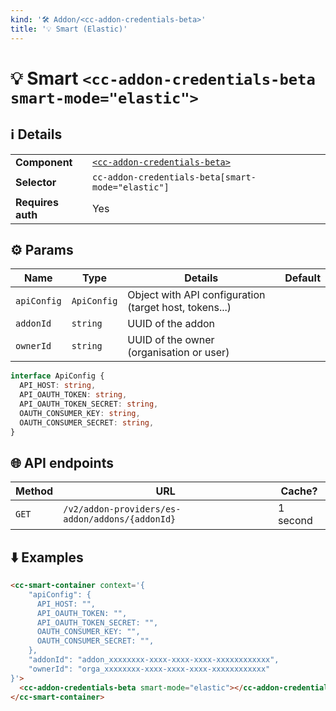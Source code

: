 ```yaml
---
kind: '🛠 Addon/<cc-addon-credentials-beta>'
title: '💡 Smart (Elastic)'
---
```

# 💡 Smart `<cc-addon-credentials-beta smart-mode="elastic">`

## ℹ️ Details

<table>
<tr><td><strong>Component    </strong> <td><a href="🛠-addon-credentials-beta-cc-addon-credentials-beta--default-story"><code>&lt;cc-addon-credentials-beta&gt;</code></a>
<tr><td><strong>Selector     </strong> <td><code>cc-addon-credentials-beta[smart-mode="elastic"]</code>
<tr><td><strong>Requires auth</strong> <td>Yes
</table>

## ⚙️ Params

| Name        | Type        | Details                                                | Default |
|-------------|-------------|--------------------------------------------------------|---------|
| `apiConfig` | `ApiConfig` | Object with API configuration (target host, tokens...) |         |
| `addonId`   | `string`    | UUID of the addon                                      |         |
| `ownerId`   | `string`    | UUID of the owner (organisation or user)               |         |

```ts
interface ApiConfig {
  API_HOST: string,
  API_OAUTH_TOKEN: string,
  API_OAUTH_TOKEN_SECRET: string,
  OAUTH_CONSUMER_KEY: string,
  OAUTH_CONSUMER_SECRET: string,
}
```

## 🌐 API endpoints

| Method   | URL                                                    | Cache?     |
|----------|--------------------------------------------------------|------------|
| `GET`    | `/v2/addon-providers/es-addon/addons/{addonId}`        | 1 second   |

## ⬇️️ Examples

```html
<cc-smart-container context='{
    "apiConfig": {
      API_HOST: "",
      API_OAUTH_TOKEN: "",
      API_OAUTH_TOKEN_SECRET: "",
      OAUTH_CONSUMER_KEY: "",
      OAUTH_CONSUMER_SECRET: "",
    },
    "addonId": "addon_xxxxxxxx-xxxx-xxxx-xxxx-xxxxxxxxxxxx",
    "ownerId": "orga_xxxxxxxx-xxxx-xxxx-xxxx-xxxxxxxxxxxx"
}'>
  <cc-addon-credentials-beta smart-mode="elastic"></cc-addon-credentials-beta>
</cc-smart-container>
```
